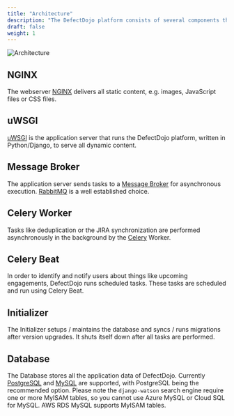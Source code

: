 ```yaml
---
title: "Architecture"
description: "The DefectDojo platform consists of several components that work together closely."
draft: false
weight: 1
---
```


![Architecture](../../images/DD-Architecture.svg)

## NGINX

The webserver [NGINX](https://nginx.org/en/) delivers all static content, e.g.
images, JavaScript files or CSS files.

## uWSGI

[uWSGI](https://uwsgi-docs.readthedocs.io/en/latest/) is the application server
that runs the DefectDojo platform, written in Python/Django, to serve all
dynamic content.

## Message Broker

The application server sends tasks to a [Message Broker](https://docs.celeryproject.org/en/stable/getting-started/brokers/index.html)
for asynchronous execution. [RabbitMQ](https://www.rabbitmq.com/) is a well established choice.

## Celery Worker

Tasks like deduplication or the JIRA synchronization are performed asynchronously
in the background by the [Celery](https://docs.celeryproject.org/en/stable/)
Worker.

## Celery Beat

In order to identify and notify users about things like upcoming engagements,
DefectDojo runs scheduled tasks. These tasks are scheduled and run using Celery
Beat.

## Initializer

The Initializer setups / maintains the
database and syncs / runs migrations after version upgrades. It shuts
itself down after all tasks are performed.

## Database

The Database stores all the application data of DefectDojo. Currently [PostgreSQL](https://www.postgresql.org/) and [MySQL](https://dev.mysql.com/)
are supported, with PostgreSQL being the recommended option. Please note the `django-watson` search engine require one or more MyISAM tables, so you cannot use Azure MySQL or Cloud SQL for MySQL. AWS RDS MySQL supports MyISAM tables.
